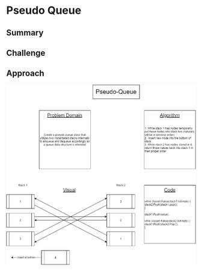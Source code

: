 # Pseudo Queue

## Summary

## Challenge

## Approach

![White Board Solution](assets/pseudoQueueWhiteBoard.png)